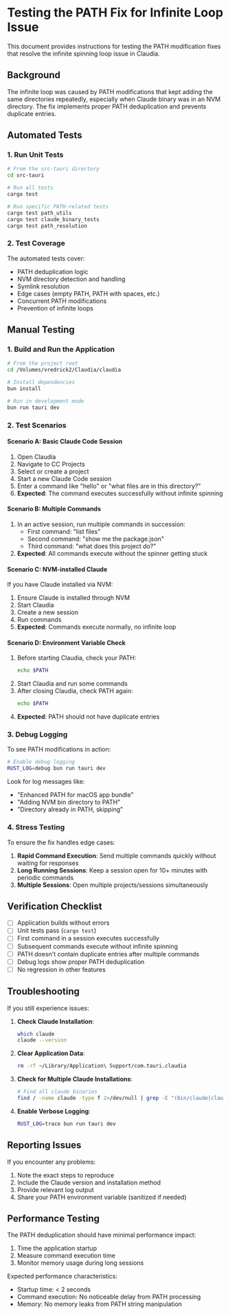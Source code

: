 # Testing the PATH Fix for Infinite Loop Issue

This document provides instructions for testing the PATH modification fixes that resolve the infinite spinning loop issue in Claudia.

## Background

The infinite loop was caused by PATH modifications that kept adding the same directories repeatedly, especially when Claude binary was in an NVM directory. The fix implements proper PATH deduplication and prevents duplicate entries.

## Automated Tests

### 1. Run Unit Tests

```bash
# From the src-tauri directory
cd src-tauri

# Run all tests
cargo test

# Run specific PATH-related tests
cargo test path_utils
cargo test claude_binary_tests
cargo test path_resolution
```

### 2. Test Coverage

The automated tests cover:
- PATH deduplication logic
- NVM directory detection and handling
- Symlink resolution
- Edge cases (empty PATH, PATH with spaces, etc.)
- Concurrent PATH modifications
- Prevention of infinite loops

## Manual Testing

### 1. Build and Run the Application

```bash
# From the project root
cd /Volumes/vredrick2/Claudia/claudia

# Install dependencies
bun install

# Run in development mode
bun run tauri dev
```

### 2. Test Scenarios

#### Scenario A: Basic Claude Code Session
1. Open Claudia
2. Navigate to CC Projects
3. Select or create a project
4. Start a new Claude Code session
5. Enter a command like "hello" or "what files are in this directory?"
6. **Expected**: The command executes successfully without infinite spinning

#### Scenario B: Multiple Commands
1. In an active session, run multiple commands in succession:
   - First command: "list files"
   - Second command: "show me the package.json"
   - Third command: "what does this project do?"
2. **Expected**: All commands execute without the spinner getting stuck

#### Scenario C: NVM-installed Claude
If you have Claude installed via NVM:
1. Ensure Claude is installed through NVM
2. Start Claudia
3. Create a new session
4. Run commands
5. **Expected**: Commands execute normally, no infinite loop

#### Scenario D: Environment Variable Check
1. Before starting Claudia, check your PATH:
   ```bash
   echo $PATH
   ```
2. Start Claudia and run some commands
3. After closing Claudia, check PATH again:
   ```bash
   echo $PATH
   ```
4. **Expected**: PATH should not have duplicate entries

### 3. Debug Logging

To see PATH modifications in action:

```bash
# Enable debug logging
RUST_LOG=debug bun run tauri dev
```

Look for log messages like:
- "Enhanced PATH for macOS app bundle"
- "Adding NVM bin directory to PATH"
- "Directory already in PATH, skipping"

### 4. Stress Testing

To ensure the fix handles edge cases:

1. **Rapid Command Execution**: Send multiple commands quickly without waiting for responses
2. **Long Running Sessions**: Keep a session open for 10+ minutes with periodic commands
3. **Multiple Sessions**: Open multiple projects/sessions simultaneously

## Verification Checklist

- [ ] Application builds without errors
- [ ] Unit tests pass (`cargo test`)
- [ ] First command in a session executes successfully
- [ ] Subsequent commands execute without infinite spinning
- [ ] PATH doesn't contain duplicate entries after multiple commands
- [ ] Debug logs show proper PATH deduplication
- [ ] No regression in other features

## Troubleshooting

If you still experience issues:

1. **Check Claude Installation**:
   ```bash
   which claude
   claude --version
   ```

2. **Clear Application Data**:
   ```bash
   rm -rf ~/Library/Application\ Support/com.tauri.claudia
   ```

3. **Check for Multiple Claude Installations**:
   ```bash
   # Find all claude binaries
   find / -name claude -type f 2>/dev/null | grep -E "(bin/claude|claude$)"
   ```

4. **Enable Verbose Logging**:
   ```bash
   RUST_LOG=trace bun run tauri dev
   ```

## Reporting Issues

If you encounter any problems:

1. Note the exact steps to reproduce
2. Include the Claude version and installation method
3. Provide relevant log output
4. Share your PATH environment variable (sanitized if needed)

## Performance Testing

The PATH deduplication should have minimal performance impact:

1. Time the application startup
2. Measure command execution time
3. Monitor memory usage during long sessions

Expected performance characteristics:
- Startup time: < 2 seconds
- Command execution: No noticeable delay from PATH processing
- Memory: No memory leaks from PATH string manipulation
